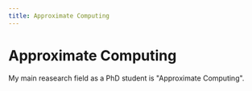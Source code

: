 ```yaml
---
title: Approximate Computing
---
```


# Approximate Computing

My main reasearch field as a PhD student is "Approximate Computing".


